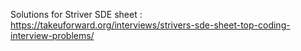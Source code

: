 Solutions for Striver SDE sheet : https://takeuforward.org/interviews/strivers-sde-sheet-top-coding-interview-problems/
